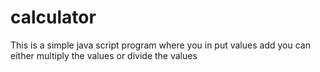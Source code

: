 # calculator
This is a simple java script program where you in put values add you can either multiply the values or divide the values

